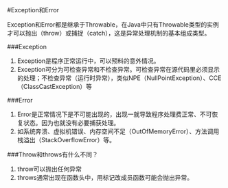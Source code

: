 #Exception和Error

Exception和Error都是继承于Throwable，在Java中只有Throwable类型的实例才可以抛出（throw）或捕捉（catch），这是异常处理机制的基本组成类型。

###Exception

1. Exception是程序正常运行中，可以预料的意外情况。
2. Exception可分为可检查异常和不检查异常。可检查异常在源代码里必须显示的处理；不检查异常（运行时异常），类似NPE（NullPointException）、CCE（ClassCastException）等

###Error

1. Error是正常情况下是不可能出现的，出现一就导致程序处理费正常、不可恢复状态。因为也就没有必要捕获处理。
2. 如系统奔溃、虚拟机错误、内存空间不足（OutOfMemoryError）、方法调用栈溢出（StackOverflowError）等。

###Throw和throws有什么不同？

1. throw可以抛出任何异常
2. throws通常出现在函数头中，用标记改成员函数可能会抛出异常。
